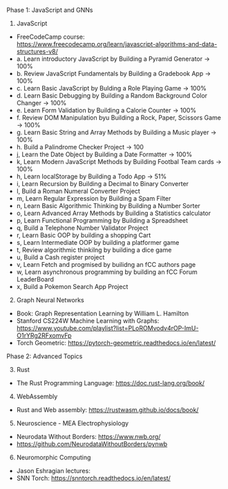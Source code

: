 Phase 1: JavaScript and GNNs

1. JavaScript
- FreeCodeCamp course: https://www.freecodecamp.org/learn/javascript-algorithms-and-data-structures-v8/
- a. Learn introductory JavaScript by Building a Pyramid Generator -> 100%
- b. Review JavaScript Fundamentals by Building a Gradebook App -> 100%
- c. Learn Basic JavaScript by Bulding a Role Playing Game -> 100%
- d. Learn Basic Debugging by Building a Random Background Color Changer -> 100%
- e. Learn Form Validation by Building a Calorie Counter -> 100%
- f. Review DOM Manipulation byu Building a Rock, Paper, Scissors Game -> 100%
- g. Learn Basic String and Array Methods by Building a Music player -> 100%
- h. Build a Palindrome Checker Project -> 100
- j, Learn the Date Object by Building a Date Formatter -> 100%
- k, Learn Modern JavaScript Methods by Building Footbal Team cards -> 100%
- h, Learn localStorage by Building a Todo App -> 51%
- i, Learn Recursion by Building a Decimal to Binary Converter
- l, Build a Roman Numeral Converter Project
- m, Learn Regular Expression by Building a Spam Filter
- n, Learn Basic Algorithmic Thinking by Building a Number Sorter
- o, Learn Advanced Array Methods by Building a Statistics calculator
- p, Learn Functional Programming by Building a Spreadsheet
- q, Build a Telephone Number Validator Project
- r, Learn Basic OOP by building a shopping Cart
- s, Learn Intermediate OOP by building a platformer game
- t, Review algorithmic thinkilng by building a dice game
- u, Build a Cash register project
- v, Learn Fetch and progmised by builidng an fCC authors page
- w, Learn asynchronous programming by building an fCC Forum LeaderBoard
- x, Build a Pokemon Search App Project

2. Graph Neural Networks
- Book: Graph Representation Learning by William L. Hamilton
- Stanford CS224W Machine Learning with Graphs: https://www.youtube.com/playlist?list=PLoROMvodv4rOP-ImU-O1rYRg2RFxomvFp
- Torch Geometric: https://pytorch-geometric.readthedocs.io/en/latest/

Phase 2: Advanced Topics

3.  Rust
- The Rust Programming Language: https://doc.rust-lang.org/book/

4. WebAssembly
- Rust and Web assembly: https://rustwasm.github.io/docs/book/

5. Neuroscience - MEA Electrophysiology
- Neurodata Without Borders: https://www.nwb.org/
- https://github.com/NeurodataWithoutBorders/pynwb

6. Neuromorphic Computing
- Jason Eshragian lectures: 
- SNN Torch: https://snntorch.readthedocs.io/en/latest/
